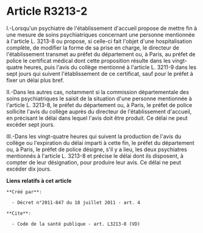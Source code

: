 # Article R3213-2

I.-Lorsqu'un psychiatre de l'établissement d'accueil propose de mettre fin à une mesure de soins psychiatriques concernant
une personne mentionnée à l'article L. 3213-8 ou propose, si celle-ci fait l'objet d'une hospitalisation complète, de
modifier la forme de sa prise en charge, le directeur de l'établissement transmet au préfet du département ou, à Paris, au
préfet de police le certificat médical dont cette proposition résulte dans les vingt-quatre heures, puis l'avis du collège
mentionné à l'article L. 3211-9 dans les sept jours qui suivent l'établissement de ce certificat, sauf pour le préfet à fixer
un délai plus bref. 

II.-Dans les autres cas, notamment si la commission départementale des soins psychiatriques le saisit de la situation d'une
personne mentionnée à l'article L. 3213-8, le préfet du département ou, à Paris, le préfet de police sollicite l'avis du
collège auprès du directeur de l'établissement d'accueil, en précisant le délai dans lequel l'avis doit être produit. Ce
délai ne peut excéder sept jours. 

III.-Dans les vingt-quatre heures qui suivent la production de l'avis du collège ou l'expiration du délai imparti à cette
fin, le préfet du département ou, à Paris, le préfet de police désigne, s'il y a lieu, les deux psychiatres mentionnés à
l'article L. 3213-8 et précise le délai dont ils disposent, à compter de leur désignation, pour produire leur avis. Ce délai
ne peut excéder dix jours.

**Liens relatifs à cet article**

	**Créé par**:

	  - Décret n°2011-847 du 18 juillet 2011 - art. 4

	**Cite**:

	  - Code de la santé publique - art. L3213-8 (VD)
